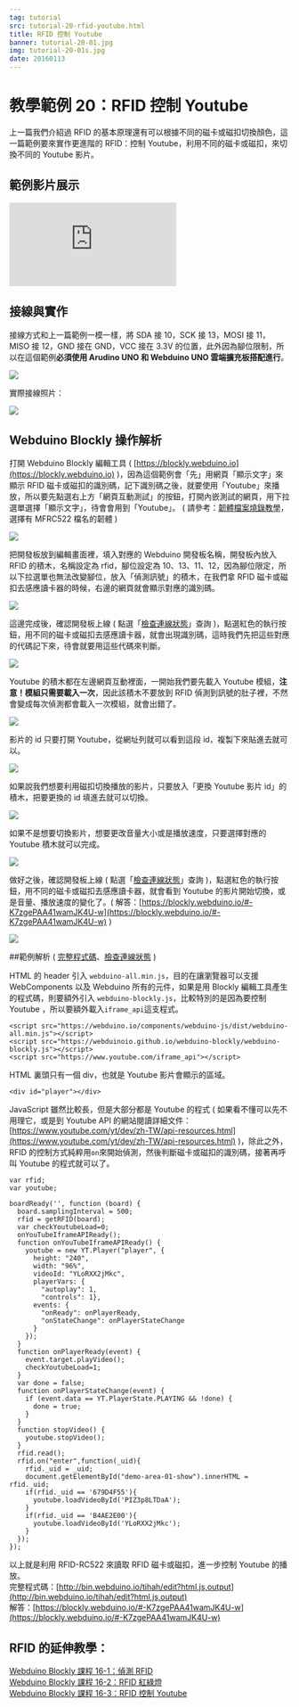 ```yaml
---
tag: tutorial
src: tutorial-20-rfid-youtube.html
title: RFID 控制 Youtube 
banner: tutorial-20-01.jpg
img: tutorial-20-01s.jpg
date: 20160113
---
```


<!-- @@master  = ../../_layout.html-->

<!-- @@block  =  meta-->

<title>教學範例 20：RFID 控制 Youtube :::: Webduino = Web × Arduino</title>

<meta name="description" content="上一篇我們介紹過 RFID 的基本原理還有可以根據不同的磁卡或磁扣切換顏色，這一篇範例要來實作更進階的 RFID：控制 Youtube，利用不同的磁卡或磁扣，來切換不同的 Youtube 影片。">

<meta itemprop="description" content="上一篇我們介紹過 RFID 的基本原理還有可以根據不同的磁卡或磁扣切換顏色，這一篇範例要來實作更進階的 RFID：控制 Youtube，利用不同的磁卡或磁扣，來切換不同的 Youtube 影片。">

<meta property="og:description" content="上一篇我們介紹過 RFID 的基本原理還有可以根據不同的磁卡或磁扣切換顏色，這一篇範例要來實作更進階的 RFID：控制 Youtube，利用不同的磁卡或磁扣，來切換不同的 Youtube 影片。">

<meta property="og:title" content="教學範例 20：RFID 控制 Youtube" >

<meta property="og:url" content="https://webduino.io/tutorials/tutorial-20-rfid-youtube.html">

<meta property="og:image" content="https://webduino.io/img/tutorials/tutorial-20-01s.jpg">

<meta itemprop="image" content="https://webduino.io/img/tutorials/tutorial-20-01s.jpg">

<include src="../_include-tutorials.html"></include>

<!-- @@close-->

<!-- @@block  =  preAndNext-->

<include src="../_include-tutorials-content.html"></include>

<!-- @@close-->

<!-- @@block  =  tutorials-->

# 教學範例 20：RFID 控制 Youtube

上一篇我們介紹過 RFID 的基本原理還有可以根據不同的磁卡或磁扣切換顏色，這一篇範例要來實作更進階的 RFID：控制 Youtube，利用不同的磁卡或磁扣，來切換不同的 Youtube 影片。

## 範例影片展示

<iframe class="youtube" src="https://www.youtube.com/embed/RrCAOgtPHdo" frameborder="0" allowfullscreen></iframe>

## 接線與實作

接線方式和上一篇範例一模一樣，將 SDA 接 10，SCK 接 13，MOSI 接 11，MISO 接 12，GND 接在 GND，VCC 接在 3.3V 的位置，此外因為腳位限制，所以在這個範例**必須使用 Arudino UNO 和 Webduino UNO 雲端擴充板搭配進行**。

![](../img/tutorials/tutorial-20-02.jpg)

實際接線照片：

![](../img/tutorials/tutorial-20-03.jpg)

## Webduino Blockly 操作解析

打開 Webduino Blockly 編輯工具 ( [https://blockly.webduino.io](https://blockly.webduino.io) )，因為這個範例會「先」用網頁「顯示文字」來顯示 RFID 磁卡或磁扣的識別碼，記下識別碼之後，就要使用「Youtube」來播放，所以要先點選右上方「網頁互動測試」的按鈕，打開內嵌測試的網頁，用下拉選單選擇「顯示文字」，待會會用到「Youtube」。 ( 請參考：[韌體檔案燒錄教學](https://webduino.io/tutorials/info-07-arduino-ino.html)，選擇有 MFRC522 檔名的韌體 )

![](../img/tutorials/tutorial-20-04.jpg)

把開發板放到編輯畫面裡，填入對應的 Webduino 開發板名稱，開發板內放入 RFID 的積木，名稱設定為 rfid，腳位設定為 10、13、11、12，因為腳位限定，所以下拉選單也無法改變腳位，放入「偵測訊號」的積木，在我們拿 RFID 磁卡或磁扣去感應讀卡器的時候，右邊的網頁就會顯示對應的識別碼。

![](../img/tutorials/tutorial-20-05.jpg)

這邊完成後，確認開發板上線 ( 點選「[檢查連線狀態](https://webduino.io/device.html)」查詢 )，點選紅色的執行按鈕，用不同的磁卡或磁扣去感應讀卡器，就會出現識別碼，這時我們先把這些對應的代碼記下來，待會就要用這些代碼來判斷。

![](../img/tutorials/tutorial-20-06.jpg)

Youtube 的積木都在左邊網頁互動裡面，一開始我們要先載入 Youtube 模組，**注意！模組只需要載入一次**，因此該積木不要放到 RFID 偵測到訊號的肚子裡，不然會變成每次偵測都會載入一次模組，就會出錯了。

![](../img/tutorials/tutorial-20-07.jpg)

影片的 id 只要打開 Youtube，從網址列就可以看到這段 id，複製下來貼進去就可以。

![](../img/tutorials/tutorial-20-08.jpg)

如果說我們想要利用磁扣切換播放的影片，只要放入「更換 Youtube 影片 id」的積木，把要更換的 id 填進去就可以切換。

![](../img/tutorials/tutorial-20-09.jpg)

如果不是想要切換影片，想要更改音量大小或是播放速度，只要選擇對應的 Youtube 積木就可以完成。

![](../img/tutorials/tutorial-20-10.jpg)

做好之後，確認開發板上線 ( 點選「[檢查連線狀態](https://webduino.io/device.html)」查詢 )，點選紅色的執行按鈕，用不同的磁卡或磁扣去感應讀卡器，就會看到 Youtube 的影片開始切換，或是音量、播放速度的變化了。( 解答：[https://blockly.webduino.io/#-K7zgePAA41wamJK4U-w](https://blockly.webduino.io/#-K7zgePAA41wamJK4U-w) )

![](../img/tutorials/tutorial-20-11.jpg)


##範例解析 ( [完整程式碼](http://bin.webduino.io/tihah/edit?html,js,output)、[檢查連線狀態](https://webduino.io/device.html) )

HTML 的 header 引入 `webduino-all.min.js`，目的在讓瀏覽器可以支援 WebComponents 以及 Webduino 所有的元件，如果是用 Blockly 編輯工具產生的程式碼，則要額外引入 `webduino-blockly.js`，比較特別的是因為要控制 Youtube ，所以要額外載入`iframe_api`這支程式。

	<script src="https://webduino.io/components/webduino-js/dist/webduino-all.min.js"></script>
	<script src="https://webduinoio.github.io/webduino-blockly/webduino-blockly.js"></script>
	<script src="https://www.youtube.com/iframe_api"></script>

HTML 裏頭只有一個 div，也就是 Youtube 影片會顯示的區域。

	<div id="player"></div>

JavaScript 雖然比較長，但是大部分都是 Youtube 的程式 ( 如果看不懂可以先不用理它，或是到 Youtube API 的網站閱讀詳細文件：[https://www.youtube.com/yt/dev/zh-TW/api-resources.html](https://www.youtube.com/yt/dev/zh-TW/api-resources.html) )，除此之外，RFID 的控制方式純粹用`on`來開始偵測，然後判斷磁卡或磁扣的識別碼，接著再呼叫 Youtube 的程式就可以了。

	var rfid;
	var youtube;

	boardReady('', function (board) {
	  board.samplingInterval = 500;
	  rfid = getRFID(board);
	  var checkYoutubeLoad=0;
	  onYouTubeIframeAPIReady();
	  function onYouTubeIframeAPIReady() {
	    youtube = new YT.Player("player", {
	      height: "240",
	      width: "96%",
	      videoId: "YLoRXX2jMkc",
	      playerVars: {
	        "autoplay": 1,
	        "controls": 1},
	      events: {
	        "onReady": onPlayerReady,
	        "onStateChange": onPlayerStateChange
	      }
	    });
	  }
	  function onPlayerReady(event) {
	    event.target.playVideo();
	    checkYoutubeLoad=1;
	  }
	  var done = false;
	  function onPlayerStateChange(event) {
	    if (event.data == YT.PlayerState.PLAYING && !done) {
	      done = true;
	    }
	  }
	  function stopVideo() {
	    youtube.stopVideo();
	  }
	  rfid.read();
	  rfid.on("enter",function(_uid){
	    rfid._uid = _uid;
	    document.getElementById("demo-area-01-show").innerHTML = rfid._uid;
	    if(rfid._uid == '679D4F55'){
	      youtube.loadVideoById('PIZ3p8LTDaA');
	    }
	    if(rfid._uid == 'B4AE2E00'){
	      youtube.loadVideoById('YLoRXX2jMkc');
	    }
	  });
	});

以上就是利用 RFID-RC522 來讀取 RFID 磁卡或磁扣，進一步控制 Youtube 的播放。   
完整程式碼：[http://bin.webduino.io/tihah/edit?html,js,output](http://bin.webduino.io/tihah/edit?html,js,output)  
解答：[https://blockly.webduino.io/#-K7zgePAA41wamJK4U-w](https://blockly.webduino.io/#-K7zgePAA41wamJK4U-w)

## RFID 的延伸教學：

[Webduino Blockly 課程 16-1：偵測 RFID](https://blockly.webduino.io/?lang=zh-hant&page=tutorials/rfid-1#-K45oDB4TmzOFSNMPGGG)  
[Webduino Blockly 課程 16-2：RFID 紅綠燈](https://blockly.webduino.io/?lang=zh-hant&page=tutorials/rfid-2#-K45qdjcmCYGz9YaNcUp)  
[Webduino Blockly 課程 16-3：RFID 控制 Youtube](https://blockly.webduino.io/?lang=zh-hant&page=tutorials/rfid-3#-K462IpY3cfK91yLDK3M)     


<!-- @@close-->